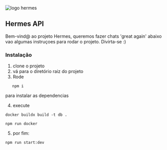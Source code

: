 
![logo hermes](https://github.com/diegoreis42/hermes-api/assets/79876389/0788050c-18b1-498b-a3f5-31612837a85a)


## Hermes API

Bem-vind@ ao projeto Hermes, queremos fazer chats 'great again'
abaixo vao algumas instruçoes para rodar o projeto. Divirta-se :)

### Instalação

1. clone o projeto
2. vá para o diretório raiz do projeto
3. Rode

```
   npm i
```

   para instalar as dependencias

4. execute

```
docker buildx build -t db .

npm run docker
```

5. por fim:

```
npm run start:dev
```
